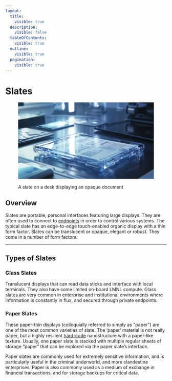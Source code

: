 ```yaml
---
layout:
  title:
    visible: true
  description:
    visible: false
  tableOfContents:
    visible: true
  outline:
    visible: true
  pagination:
    visible: true
---
```


# Slates

<figure><img src="../../.gitbook/assets/slates-98wk3.png" alt=""><figcaption><p>A slate on a desk displaying an opaque document</p></figcaption></figure>

## Overview

Slates are portable, personal interfaces featuring large displays. They are often used to connect to [endpoints](endpoints.md) in order to control various systems. The typical slate has an edge-to-edge touch-enabled organic display with a thin form factor. Slates can be translucent or opaque, elegant or robust. They come in a number of form factors.

***

## Types of Slates

### Glass Slates

Translucent displays that can read data sticks and interface with local terminals. They also have some limited on-board LMNL compute. Glass slates are very common in enterprise and institutional environments where information is constantly in flux, and secured through private endpoints.

### Paper Slates

These paper-thin displays (colloquially referred to simply as "paper") are one of the most common varieties of slate. The ‘paper’ material is not really paper, but a highly resilient [hard-code](hard-code.md) nanostructure with a paper-like texture. Usually, one paper slate is stacked with multiple regular sheets of storage “paper” that can be explored via the paper slate’s interface.

Paper slates are commonly used for extremely sensitive information, and is particularly useful in the criminal underworld, and more clandestine enterprises. Paper is also commonly used as a medium of exchange in financial transactions, and for storage backups for critical data.
